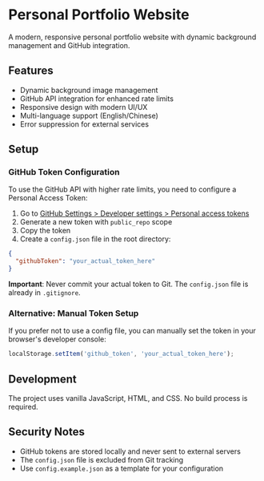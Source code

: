 # Personal Portfolio Website

A modern, responsive personal portfolio website with dynamic background management and GitHub integration.

## Features

- Dynamic background image management
- GitHub API integration for enhanced rate limits
- Responsive design with modern UI/UX
- Multi-language support (English/Chinese)
- Error suppression for external services

## Setup

### GitHub Token Configuration

To use the GitHub API with higher rate limits, you need to configure a Personal Access Token:

1. Go to [GitHub Settings > Developer settings > Personal access tokens](https://github.com/settings/tokens)
2. Generate a new token with `public_repo` scope
3. Copy the token
4. Create a `config.json` file in the root directory:

```json
{
  "githubToken": "your_actual_token_here"
}
```

**Important**: Never commit your actual token to Git. The `config.json` file is already in `.gitignore`.

### Alternative: Manual Token Setup

If you prefer not to use a config file, you can manually set the token in your browser's developer console:

```javascript
localStorage.setItem('github_token', 'your_actual_token_here');
```

## Development

The project uses vanilla JavaScript, HTML, and CSS. No build process is required.

## Security Notes

- GitHub tokens are stored locally and never sent to external servers
- The `config.json` file is excluded from Git tracking
- Use `config.example.json` as a template for your configuration
